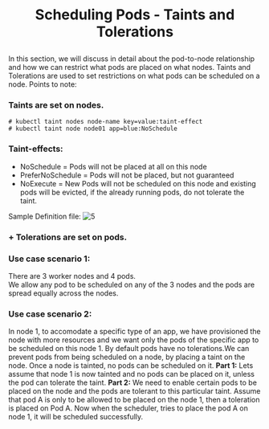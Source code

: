 # <p style="text-align: center;">Scheduling Pods - Taints and Tolerations</p>

In this section, we will discuss in detail about the pod-to-node relationship and how we can restrict what pods are placed on what nodes.
Taints and Tolerations are used to set restrictions on what pods can be scheduled on a node.
Points to note:

### Taints are set on nodes.
`# kubectl taint nodes node-name key=value:taint-effect`<br>
`# kubectl taint node node01 app=blue:NoSchedule`

### Taint-effects:
+ NoSchedule = Pods will not be placed at all on this node
+ PreferNoSchedule = Pods will not be placed, but not guaranteed
+ NoExecute = New Pods will not be scheduled on this node and existing pods will be evicted, if the already running pods, do not tolerate the taint.

Sample Definition file:
![5](https://github.com/pyvivid/K8S-References/assets/94853400/102e057e-24ec-4c2c-aced-f872f3466a75)

### + Tolerations are set on pods.

### Use case scenario 1:

There are 3 worker nodes and 4 pods.<br>
We allow any pod to be scheduled on any of the 3 nodes and the pods are spread equally across the nodes.

### Use case scenario 2:

In node 1, to accomodate a specific type of an app, we have provisioned the node with more resources and we want only the pods of the specific app to be scheduled on this node 1.
By default pods have no tolerations.We can prevent pods from being scheduled on a node, by placing a taint on the node. 
Once a node is tainted, no pods can be scheduled on it.
**Part 1:** Lets assume that node 1 is now tainted and no pods can be placed on it, unless the pod can tolerate the taint.
**Part 2:** We need to enable certain pods to be placed on the node and the pods are tolerant to this particular taint. Assume that pod A is only to be allowed to be placed on the node 1, 
then a toleration is placed on Pod A. Now when the scheduler, tries to place the pod A on node 1, it will be scheduled successfully.


